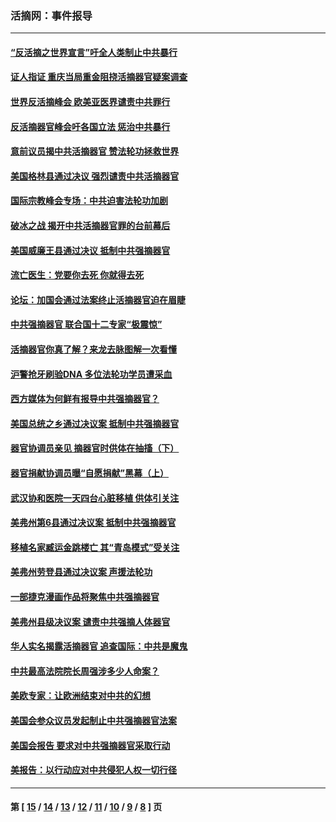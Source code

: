 ### 活摘网：事件报导
---
#### [“反活摘之世界宣言”吁全人类制止中共暴行](../../pages/nf5877/n13259730.md?10170430) 
#### [证人指证 重庆当局重金阻挠活摘器官疑案调查](../../pages/nf5877/n13259127.md?10170430) 
#### [世界反活摘峰会 欧美亚医界谴责中共罪行](../../pages/nf5877/n13253550.md?10170430) 
#### [反活摘器官峰会吁各国立法 惩治中共暴行](../../pages/nf5877/n13245052.md?10170430) 
#### [意前议员揭中共活摘器官 赞法轮功拯救世界](../../pages/nf5877/n13203445.md?10170430) 
#### [美国格林县通过决议 强烈谴责中共活摘器官](../../pages/nf5877/n13119367.md?10170430) 
#### [国际宗教峰会专场：中共迫害法轮功加剧](../../pages/nf5877/n13088279.md?10170430) 
#### [破冰之战 揭开中共活摘器官罪的台前幕后](../../pages/nf5877/n13082457.md?10170430) 
#### [美国威廉王县通过决议 抵制中共强摘器官](../../pages/nf5877/n13056521.md?10170430) 
#### [流亡医生：党要你去死 你就得去死](../../pages/nf5877/n13052835.md?10170430) 
#### [论坛：加国会通过法案终止活摘器官迫在眉睫](../../pages/nf5877/n13029839.md?10170430) 
#### [中共强摘器官 联合国十二专家“极震惊”](../../pages/nf5877/n13024313.md?10170430) 
#### [活摘器官你真了解？来龙去脉图解一次看懂](../../pages/nf5877/n13013820.md?10170430) 
#### [沪警抢牙刷验DNA 多位法轮功学员遭采血](../../pages/nf5877/n12969218.md?10170430) 
#### [西方媒体为何鲜有报导中共强摘器官？](../../pages/nf5877/n12932034.md?10170430) 
#### [美国总统之乡通过决议案 抵制中共强摘器官](../../pages/nf5877/n12908242.md?10170430) 
#### [器官协调员亲见 摘器官时供体在抽搐（下）](../../pages/nf5877/n12898622.md?10170430) 
#### [器官捐献协调员曝“自愿捐献”黑幕（上）](../../pages/nf5877/n12878830.md?10170430) 
#### [武汉协和医院一天四台心脏移植 供体引关注](../../pages/nf5877/n12863175.md?10170430) 
#### [美弗州第6县通过决议案 抵制中共强摘器官](../../pages/nf5877/n12805218.md?10170430) 
#### [移植名家臧运金跳楼亡 其“青岛模式”受关注](../../pages/nf5877/n12803746.md?10170430) 
#### [美弗州劳登县通过决议案 声援法轮功](../../pages/nf5877/n12785715.md?10170430) 
#### [一部捷克漫画作品将聚焦中共强摘器官](../../pages/nf5877/n12785954.md?10170430) 
#### [美弗州县级决议案 谴责中共强摘人体器官](../../pages/nf5877/n12721290.md?10170430) 
#### [华人实名揭露活摘器官 追查国际：中共是魔鬼](../../pages/nf5877/n12691724.md?10170430) 
#### [中共最高法院院长周强涉多少人命案？](../../pages/nf5877/n12678074.md?10170430) 
#### [美欧专家：让欧洲结束对中共的幻想](../../pages/nf5877/n12652921.md?10170430) 
#### [美国会参众议员发起制止中共强摘器官法案](../../pages/nf5877/n12627668.md?10170430) 
#### [美国会报告 要求对中共强摘器官采取行动](../../pages/nf5877/n12448233.md?10170430) 
#### [美报告：以行动应对中共侵犯人权一切行径](../../pages/nf5877/n12443204.md?10170430) 

---
#### 第 [ [15](./15.md?10170430) / [14](./14.md?10170430) / [13](./13.md?10170430) / [12](./12.md?10170430) / [11](./11.md?10170430) / [10](./10.md?10170430) / [9](./9.md?10170430) / [8](./8.md?10170430) ] 页
